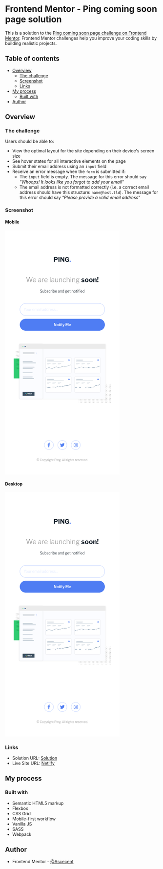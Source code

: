 # Frontend Mentor - Ping coming soon page solution

This is a solution to the [Ping coming soon page challenge on Frontend Mentor](https://www.frontendmentor.io/challenges/ping-single-column-coming-soon-page-5cadd051fec04111f7b848da). Frontend Mentor challenges help you improve your coding skills by building realistic projects.

## Table of contents

- [Overview](#overview)
  - [The challenge](#the-challenge)
  - [Screenshot](#screenshot)
  - [Links](#links)
- [My process](#my-process)
  - [Built with](#built-with)
- [Author](#author)

## Overview

### The challenge

Users should be able to:

- View the optimal layout for the site depending on their device's screen size
- See hover states for all interactive elements on the page
- Submit their email address using an `input` field
- Receive an error message when the `form` is submitted if:
  - The `input` field is empty. The message for this error should say _"Whoops! It looks like you forgot to add your email"_
  - The email address is not formatted correctly (i.e. a correct email address should have this structure: `name@host.tld`). The message for this error should say _"Please provide a valid email address"_

### Screenshot

#### Mobile

![](./screenshots/375.png)

#### Desktop

![](./screenshots/375.png)

### Links

- Solution URL: [Solution](https://your-solution-url.com)
- Live Site URL: [Netlify](https://your-live-site-url.com)

## My process

### Built with

- Semantic HTML5 markup
- Flexbox
- CSS Grid
- Mobile-first workflow
- Vanilla JS
- SASS
- Webpack

## Author

- Frontend Mentor - [@Ascecent](https://www.frontendmentor.io/profile/Ascecent)
